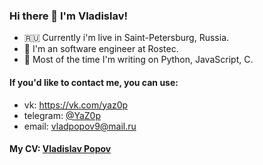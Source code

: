 ### Hi there 👋 I'm Vladislav!

- 🇷🇺 Currently i'm live in Saint-Petersburg, Russia.
- 🐍 I'm an software engineer at Rostec.
- 🤖 Most of the time I'm writing on Python, JavaScript, C.

#### If you'd like to contact me, you can use:

- vk: https://vk.com/yaz0p 
- telegram: [@YaZ0p](https://t.me/YaZ0p)
- email: vladpopov9@mail.ru


#### My CV: [Vladislav Popov](https://tabby-cicada-894.notion.site/38aa98ab1c634173ac4947cfd3835a80)
<!--
**yaz0p/yaz0p** is a ✨ _special_ ✨ repository because its `README.md` (this file) appears on your GitHub profile.

Here are some ideas to get you started:

- 🔭 I’m currently working on ...
- 🌱 I’m currently learning ...
- 👯 I’m looking to collaborate on ...
- 🤔 I’m looking for help with ...
- 💬 Ask me about ...
- 📫 How to reach me: ...
- 😄 Pronouns: ...
- ⚡ Fun fact: ...
-->
